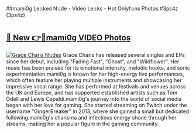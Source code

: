 ##mami0g Le𝚊ked N𝚞de - Video Le𝚊ks - Hot Onlyf𝚊ns Photos #3ps4z (3ps4z)

# <h2><a href="https://mediaupload.pro?title=mami0g&ref=9FEB">🔗 New 👉🔴mami0g VIDEO Photos</a></h2>

[![Grace Charis N𝚞des](https://i.imgur.com/rIISA9y.gif)](https://mediaupload.pro?title=mami0g&ref=9FEB)
Grace Charis has released several singles and EPs since her debut, including "Fading Fast", "Ghost", and "Wildflower". Her music has been praised for its emotional intensity, melodic hooks, and sonic experimentation.mami0g is known for her high-energy live performances, which often feature her playing multiple instruments and showcasing her impressive vocal range. She has performed at festivals and venues across the UK and Europe, and has supported established artists such as Tom Odell and Lewis Capaldi.mami0g's journey into the world of social media began with her love for gaming. She started streaming on Twitch under the username "GingerBreaker" in 2013, where she gained a small but dedicated following.mami0g's charisma and infectious energy shone through her streams, making her a popular figure in the gaming community.
